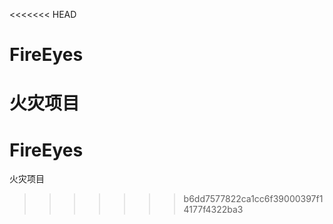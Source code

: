<<<<<<< HEAD
# FireEyes
火灾项目
=======
# FireEyes
火灾项目
>>>>>>> b6dd7577822ca1cc6f39000397f14177f4322ba3
